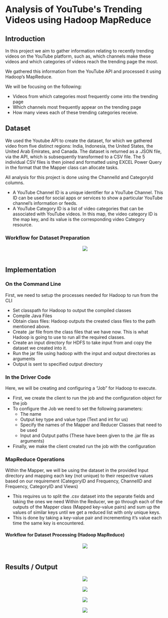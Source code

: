 # Analysis of YouTube's Trending Videos using Hadoop MapReduce

## Introduction
In this project we aim to gather information relating to recently trending videos on the YouTube platform, such as, which channels make these videos and which categories of videos reach the trending page the most.  

We gathered this information from the YouTube API and processed it using Hadoop’s MapReduce.  

We will be focusing on the following:  

- Videos from which categories most frequently come into the trending page
- Which channels most frequently appear on the trending page
- How many views each of these trending categories receive.

## Dataset
We used the Youtube API to create the dataset, for which we gathered video from five distinct regions: India, Indonesia, the United States, the United Arab Emirates, and Canada. The dataset is returned as a .JSON file, via the API, which is subsequently transformed to a CSV file. The 5 individual CSV files is then joined and formatted using EXCEL Power Query in the format that the Mapper class can allocate tasks.  

All analysis for this project is done using the ChannelId and CategoryId columns.
- A YouTube Channel ID is a unique identifier for a YouTube Channel. This ID can be used for social apps or services to show a particular YouTube channel’s information or feeds.
- A YouTube Category ID is a list of video categories that can be associated with YouTube videos. In this map, the video category ID is the map key, and its value is the corresponding video Category resource.

### Workflow for Dataset Preparation
  <p align = "center">
  <img align = "center" src = "https://user-images.githubusercontent.com/73750950/192682165-33e08f4e-d8a7-44f8-b61b-6bdc0aeef96c.png"/> 
  <br/><br/>
  </p>

## Implementation
### On the Command Line
First, we need to setup the processes needed for Hadoop to run from the CLI
- Set classpath for Hadoop to output the compiled classes 
- Compile Java Files 
- Obtain class files: Hadoop outputs the created class files to the path mentioned above.
- Create .jar file from the class files that we have now. This is what Hadoop is going to use to run all the required classes.
- Create an input directory for HDFS to take input from and copy the dataset we created into it.
- Run the jar file using hadoop with the input and output directories as arguments
- Output is sent to specified output directory

### In the Driver Code
Here, we will be creating and configuring a “Job” for Hadoop to execute.
- First, we create the client to run the job and the configuration object for the job
- To configure the Job we need to set the following parameters:
  - The name
  - Output key type and value type (Text and int for us)
  - Specify the names of the Mapper and Reducer Classes that need to be used
  - Input and Output paths (These have been given to the .jar file as arguments)
- Finally, we make the client created run the job with the configuration

### MapReduce Operations
Within the Mapper, we will be using the dataset in the provided Input directory and mapping each key (not unique) to their respective values based on our requirement (CategoryID and Frequency, ChannelID and Frequency, CategoryID and Views)
- This requires us to split the .csv dataset into the separate fields and taking the ones we need 
Within the Reducer, we go through each of the outputs of the Mapper class (Mapped key-value pairs) and sum up the values of similar keys until we get a reduced list with only unique keys.
- This is done by taking a key-value pair and incrementing it’s value each time the same key is encountered.

#### Workflow for Dataset Processing (Hadoop MapReduce)
  <p align = "center">
  <img align = "center" src = "https://user-images.githubusercontent.com/73750950/192682144-96a534e7-4442-4bc3-ba2c-586f00d3e86e.png"/>  
  <br/><br/>
  </p>

## Results / Output
  <p align = "center">
  
  <img align = "center" src = "https://user-images.githubusercontent.com/73750950/192682187-519fcaa9-3e9d-4e79-9476-d0ff7fd4f959.jpeg"/>  
  <br/><br/>
  <img align = "center" src = "https://user-images.githubusercontent.com/73750950/192682220-b4626645-719d-45d0-8483-9c56cb817124.jpeg"/>
  <br/><br/>
  <img align = "center" src = "https://user-images.githubusercontent.com/73750950/192682203-5beb952e-4212-4dee-9a77-57a0d1f1640a.jpeg"/>
  <br/><br/>
  <img align = "center" src = "https://user-images.githubusercontent.com/73750950/192682195-b012f8c4-5c5c-4161-b11b-86e64ace956a.jpeg"/>
  <br/><br/>
  
  </p>

